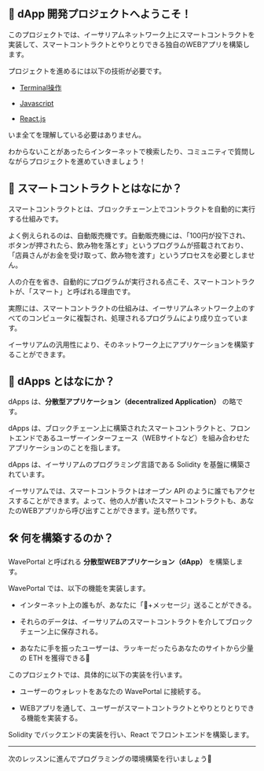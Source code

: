 ## 👋 dApp 開発プロジェクトへようこそ！
このプロジェクトでは、イーサリアムネットワーク上にスマートコントラクトを実装して、スマートコントラクトとやりとりできる独自のWEBアプリを構築します。

プロジェクトを進めるには以下の技術が必要です。

* [Terminal操作](https://qiita.com/ryouzi/items/f9dee1540a04a0bfb9a3)

* [Javascript](https://developer.mozilla.org/ja/docs/Web/JavaScript)

* [React.js](https://ja.reactjs.org/)

いま全てを理解している必要はありません。

わからないことがあったらインターネットで検索したり、コミュニティで質問しながらプロジェクトを進めていきましょう！
## 🥫 スマートコントラクトとはなにか？
スマートコントラクトとは、ブロックチェーン上でコントラクトを自動的に実行する仕組みです。

よく例えられるのは、自動販売機です。自動販売機には、「100円が投下され、ボタンが押されたら、飲み物を落とす」というプログラムが搭載されており、「店員さんがお金を受け取って、飲み物を渡す」というプロセスを必要としません。

人の介在を省き、自動的にプログラムが実行される点こそ、スマートコントラクトが、「スマート」と呼ばれる理由です。

実際には、スマートコントラクトの仕組みは、イーサリアムネットワーク上のすべてのコンピュータに複製され、処理されるプログラムにより成り立っています。

イーサリアムの汎用性により、そのネットワーク上にアプリケーションを構築することができます。

## 📱 dApps とはなにか？

dApps は、**分散型アプリケーション（decentralized Application）** の略です。

dApps は、ブロックチェーン上に構築されたスマートコントラクトと、フロントエンドであるユーザーインターフェース（WEBサイトなど）を組み合わせたアプリケーションのことを指します。

dApps は、イーサリアムのプログラミング言語である Solidity を基盤に構築されています。

イーサリアムでは、スマートコントラクトはオープン API のように誰でもアクセスすることができます。よって、他の人が書いたスマートコントラクトも、あなたのWEBアプリから呼び出すことができます。逆も然りです。

## 🛠 何を構築するのか？

WavePortal と呼ばれる **分散型WEBアプリケーション（dApp）** を構築します。

WavePortal では、以下の機能を実装します。

* インターネット上の誰もが、あなたに「👋+メッセージ」送ることができる。

* それらのデータは、イーサリアムのスマートコントラクトを介してブロックチェーン上に保存される。

* あなたに手を振ったユーザーは、ラッキーだったらあなたのサイトから少量の ETH を獲得できる🎉

このプロジェクトでは、具体的に以下の実装を行います。

* ユーザーのウォレットをあなたの WavePortal に接続する。

* WEBアプリを通して、ユーザーがスマートコントラクトとやりとりとりできる機能を実装する。

Solidity でバックエンドの実装を行い、React でフロントエンドを構築します。

---

次のレッスンに進んでプログラミングの環境構築を行いましょう🎉
